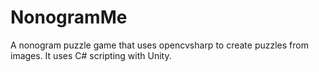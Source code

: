 # NonogramMe
A nonogram puzzle game that uses opencvsharp to create puzzles from images.
It uses C# scripting with Unity.
